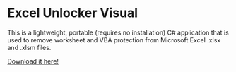 # Excel Unlocker Visual

This is a lightweight, portable (requires no installation) C# application that is used to remove worksheet and VBA protection from Microsoft Excel .xlsx and .xlsm files.

[Download it here!](bin/Release/ExcelUnlockerVisual.exe)